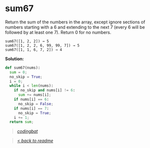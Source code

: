 # sum67

Return the sum of the numbers in the array, except ignore sections of numbers starting with a 6 and extending to the next 7 (every 6 will be followed by at least one 7). Return 0 for no numbers.

```
sum67([1, 2, 2]) → 5
sum67([1, 2, 2, 6, 99, 99, 7]) → 5
sum67([1, 1, 6, 7, 2]) → 4
```

**Solution:**

```python
def sum67(nums):
  sum = 0;
  no_skip = True;
  i = 0;
  while i < len(nums):
    if no_skip and nums[i] != 6:
      sum += nums[i];
    if nums[i] == 6:
      no_skip = False;
    if nums[i] == 7:
      no_skip = True;
    i += 1;
  return sum;
```

> _[codingbat](https://codingbat.com/prob/p108886)_

> [< _back to readme_](/README.md)